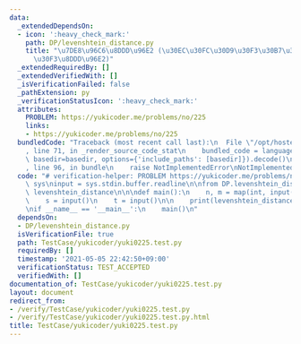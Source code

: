 ```yaml
---
data:
  _extendedDependsOn:
  - icon: ':heavy_check_mark:'
    path: DP/levenshtein_distance.py
    title: "\u7DE8\u96C6\u8DDD\u96E2 (\u30EC\u30FC\u30D9\u30F3\u30B7\u30E5\u30BF\u30A4\
      \u30F3\u8DDD\u96E2)"
  _extendedRequiredBy: []
  _extendedVerifiedWith: []
  _isVerificationFailed: false
  _pathExtension: py
  _verificationStatusIcon: ':heavy_check_mark:'
  attributes:
    PROBLEM: https://yukicoder.me/problems/no/225
    links:
    - https://yukicoder.me/problems/no/225
  bundledCode: "Traceback (most recent call last):\n  File \"/opt/hostedtoolcache/Python/3.10.4/x64/lib/python3.10/site-packages/onlinejudge_verify/documentation/build.py\"\
    , line 71, in _render_source_code_stat\n    bundled_code = language.bundle(stat.path,\
    \ basedir=basedir, options={'include_paths': [basedir]}).decode()\n  File \"/opt/hostedtoolcache/Python/3.10.4/x64/lib/python3.10/site-packages/onlinejudge_verify/languages/python.py\"\
    , line 96, in bundle\n    raise NotImplementedError\nNotImplementedError\n"
  code: "# verification-helper: PROBLEM https://yukicoder.me/problems/no/225\nimport\
    \ sys\ninput = sys.stdin.buffer.readline\n\nfrom DP.levenshtein_distance import\
    \ levenshtein_distance\n\n\ndef main():\n    n, m = map(int, input().split())\n\
    \    s = input()\n    t = input()\n\n    print(levenshtein_distance(s, t))\n\n\
    \nif __name__ == '__main__':\n    main()\n"
  dependsOn:
  - DP/levenshtein_distance.py
  isVerificationFile: true
  path: TestCase/yukicoder/yuki0225.test.py
  requiredBy: []
  timestamp: '2021-05-05 22:42:50+09:00'
  verificationStatus: TEST_ACCEPTED
  verifiedWith: []
documentation_of: TestCase/yukicoder/yuki0225.test.py
layout: document
redirect_from:
- /verify/TestCase/yukicoder/yuki0225.test.py
- /verify/TestCase/yukicoder/yuki0225.test.py.html
title: TestCase/yukicoder/yuki0225.test.py
---
```

